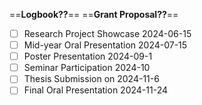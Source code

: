 
==**Logbook??**==
==**Grant Proposal??**==

- [ ] Research Project Showcase 2024-06-15
- [ ] Mid-year Oral Presentation 2024-07-15
- [ ] Poster Presentation 2024-09-1
- [ ] Seminar Participation 2024-10
- [ ] Thesis Submission on 2024-11-6
- [ ] Final Oral Presentation 2024-11-24